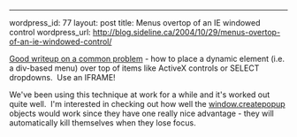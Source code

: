 --- 
wordpress_id: 77
layout: post
title: Menus overtop of an IE windowed control
wordpress_url: http://blog.sideline.ca/2004/10/29/menus-overtop-of-an-ie-windowed-control/

<p><a href="http://dotnetjunkies.com/WebLog/jking/archive/2003/07/21/488.aspx">Good writeup on a common problem</a> - how to place a dynamic element (i.e. a div-based menu) over top of items like ActiveX controls or SELECT dropdowns.  Use an IFRAME!</p><p>We've been using this technique at work for a while and it's worked out quite well.  I'm interested in checking out how well the <a href="http://msdn.microsoft.com/workshop/author/dhtml/reference/methods/createpopup.asp">window.createpopup</a> objects would work since they have one really nice advantage - they will automatically kill themselves when they lose focus.</p>
